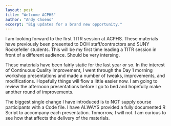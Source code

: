 ```yaml
---
layout: post
title: "Welcome ACPHS"
author: "Andy Choens"
excerpt: "Big updates for a brand new opportunity."
---
```


I am looking forward to the first TITR session at ACPHS. These
materials have previously been presented to DOH staff/contractors and
SUNY Rockefeller students. This will be my first time leading a TITR
session in front of a different audience. Should be very intersing.

These materials have been fairly static for the last year or so. In
the interest of Continuous Quality Improvement, I went through the Day
1 morning workshop presentations and made a number of tweaks,
improvements, and modifications. Hopefully things will flow a little
easier now. I am going to review the afternoon presentations before I
go to bed and hopefully make another round of improvements.

The biggest single change I have introduced is to NOT supply course
participants with a Code file. I have ALWAYS provided a fully
documented R Script to accompany each presentation. Tomorrow, I will
not. I am curious to see how that affects the delivery of the materials.
